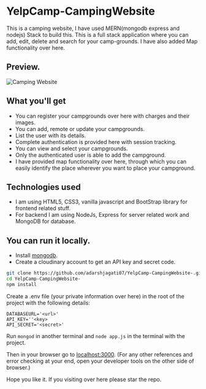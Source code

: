 # YelpCamp-CampingWebsite
This is a camping website, I have used MERN(mongodb express and nodejs) Stack to build this. This is a full stack application where you can add, edit, delete and search for your camp-grounds. I have also added Map functionality over here.

## Preview.
![Camping Website](https://github.com/adarshjagati07/YelpCamp-CampingWebsite-/assets/91245532/a68c5db0-834b-4ecb-8b0d-003e3f2f95fb)



## What you'll get
- You can register your campgrounds over here with charges and their images.
- You can add, remote or update your campgrounds.
- List the user with its details.
- Complete authentication is provided here with session tracking.
- You can view and select your campgrounds.
- Only the authenticated user is able to add the campground.
- I have provided map functionality over here, through which you can easily identify the place wherever you want to place your campground.

## Technologies used

- I am using HTML5, CSS3, vanilla javascript and BootStrap library for frontend related stuff.
- For backend I am using NodeJs, Express for server related work and MongoDB for database.

## You can run it locally.
- Install [mongodb](https://www.mongodb.com/).
-  Create a cloudinary account to get an API key and secret code.

```sh
git clone https://github.com/adarshjagati07/YelpCamp-CampingWebsite-.git
cd YelpCamp-CampingWebsite-
npm install
```

Create a .env file (your private information over here) in the root of the project with the following details:  

```
DATABASEURL='<url>'
API_KEY=''<key>
API_SECRET='<secret>'
```

Run ```mongod``` in another terminal and ```node app.js``` in the terminal with the project.  

Then in your browser go to [localhost:3000](http://localhost:3000/).
(For any other references and error checking at your end, open your developer tools on the other side of browser.)

Hope you like it.
If you visiting over here please star the repo.
